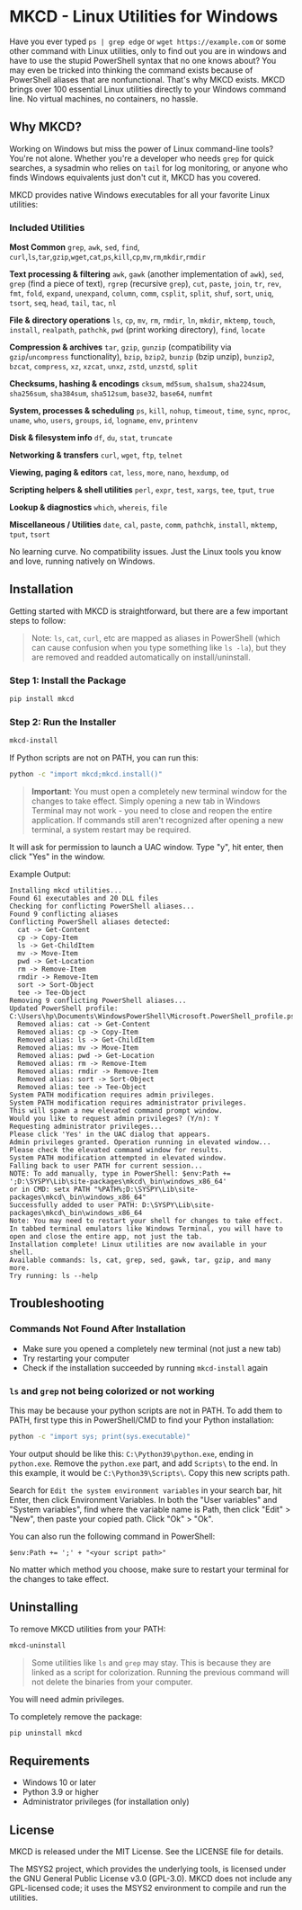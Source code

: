 # MKCD - Linux Utilities for Windows

Have you ever typed `ps | grep edge` or `wget https://example.com` or some other command with Linux utilities, only to find out you are in windows and have to use the stupid PowerShell syntax that no one knows about? You may even be tricked into thinking the command exists because of PowerShell aliases that are nonfunctional. That's why MKCD exists. MKCD brings over 100 essential Linux utilities directly to your Windows command line. No virtual machines, no containers, no hassle.

## Why MKCD?

Working on Windows but miss the power of Linux command-line tools? You're not alone. Whether you're a developer who needs `grep` for quick searches, a sysadmin who relies on `tail` for log monitoring, or anyone who finds Windows equivalents just don't cut it, MKCD has you covered.

MKCD provides native Windows executables for all your favorite Linux utilities:

### Included Utilities

**Most Common** `grep`, `awk`, `sed`, `find`, `curl`,`ls`,`tar`,`gzip`,`wget`,`cat`,`ps`,`kill`,`cp`,`mv`,`rm`,`mkdir`,`rmdir`

**Text processing & filtering** `awk`, `gawk` (another implementation of `awk`), `sed`, `grep` (find a piece of text), `rgrep` (recursive `grep`), `cut`, `paste`, `join`, `tr`, `rev`, `fmt`, `fold`, `expand`, `unexpand`, `column`, `comm`, `csplit`, `split`, `shuf`, `sort`, `uniq`, `tsort`, `seq`, `head`, `tail`, `tac`, `nl`

**File & directory operations** `ls`, `cp`, `mv`, `rm`, `rmdir`, `ln`, `mkdir`, `mktemp`, `touch`, `install`, `realpath`, `pathchk`, `pwd` (print working directory), `find`, `locate`

**Compression & archives** `tar`, `gzip`, `gunzip` (compatibility via `gzip`/`uncompress` functionality), `bzip`, `bzip2`, `bunzip` (bzip unzip), `bunzip2`, `bzcat`,  `compress`, `xz`, `xzcat`, `unxz`, `zstd`, `unzstd`, `split`

**Checksums, hashing & encodings** `cksum`, `md5sum`, `sha1sum`, `sha224sum`, `sha256sum`, `sha384sum`, `sha512sum`, `base32`, `base64`, `numfmt`

**System, processes & scheduling** `ps`, `kill`, `nohup`, `timeout`, `time`, `sync`, `nproc`, `uname`, `who`, `users`, `groups`, `id`, `logname`, `env`, `printenv`

**Disk & filesystem info** `df`, `du`, `stat`, `truncate`

**Networking & transfers** `curl`, `wget`, `ftp`, `telnet`

**Viewing, paging & editors** `cat`, `less`, `more`, `nano`, `hexdump`, `od`

**Scripting helpers & shell utilities** `perl`, `expr`, `test`, `xargs`, `tee`, `tput`, `true`

**Lookup & diagnostics** `which`, `whereis`, `file`

**Miscellaneous / Utilities** `date`, `cal`, `paste`, `comm`, `pathchk`, `install`, `mktemp`, `tput`, `tsort`


No learning curve. No compatibility issues. Just the Linux tools you know and love, running natively on Windows.

## Installation

Getting started with MKCD is straightforward, but there are a few important steps to follow:
> Note: `ls`, `cat`, `curl`, etc are mapped as aliases in PowerShell (which can cause confusion when you type something like `ls -la`), but they are removed and readded automatically on install/uninstall.

### Step 1: Install the Package

```bash
pip install mkcd
```

### Step 2: Run the Installer

```bash
mkcd-install
```

If Python scripts are not on PATH, you can run this:

```bash
python -c "import mkcd;mkcd.install()"
```

> **Important**: You must open a completely new terminal window for the changes to take effect. Simply opening a new tab in Windows Terminal may not work - you need to close and reopen the entire application.
> If commands still aren't recognized after opening a new terminal, a system restart may be required.

It will ask for permission to launch a UAC window. Type "y", hit enter, then click "Yes" in the window.

Example Output:

```plaintext
Installing mkcd utilities...
Found 61 executables and 20 DLL files
Checking for conflicting PowerShell aliases...
Found 9 conflicting aliases
Conflicting PowerShell aliases detected:
  cat -> Get-Content
  cp -> Copy-Item
  ls -> Get-ChildItem
  mv -> Move-Item
  pwd -> Get-Location
  rm -> Remove-Item
  rmdir -> Remove-Item
  sort -> Sort-Object
  tee -> Tee-Object
Removing 9 conflicting PowerShell aliases...
Updated PowerShell profile: C:\Users\hp\Documents\WindowsPowerShell\Microsoft.PowerShell_profile.ps1
  Removed alias: cat -> Get-Content
  Removed alias: cp -> Copy-Item
  Removed alias: ls -> Get-ChildItem
  Removed alias: mv -> Move-Item
  Removed alias: pwd -> Get-Location
  Removed alias: rm -> Remove-Item
  Removed alias: rmdir -> Remove-Item
  Removed alias: sort -> Sort-Object
  Removed alias: tee -> Tee-Object
System PATH modification requires admin privileges.
System PATH modification requires administrator privileges.
This will spawn a new elevated command prompt window.
Would you like to request admin privileges? (Y/n): Y
Requesting administrator privileges...
Please click 'Yes' in the UAC dialog that appears.
Admin privileges granted. Operation running in elevated window...
Please check the elevated command window for results.
System PATH modification attempted in elevated window.
Falling back to user PATH for current session...
NOTE: To add manually, type in PowerShell: $env:Path += ';D:\SYSPY\Lib\site-packages\mkcd\_bin\windows_x86_64'
or in CMD: setx PATH "%PATH%;D:\SYSPY\Lib\site-packages\mkcd\_bin\windows_x86_64"
Successfully added to user PATH: D:\SYSPY\Lib\site-packages\mkcd\_bin\windows_x86_64
Note: You may need to restart your shell for changes to take effect. In tabbed terminal emulators like Windows Terminal, you will have to open and close the entire app, not just the tab.
Installation complete! Linux utilities are now available in your shell.
Available commands: ls, cat, grep, sed, gawk, tar, gzip, and many more.
Try running: ls --help
```

## Troubleshooting

### Commands Not Found After Installation

- Make sure you opened a completely new terminal (not just a new tab)
- Try restarting your computer
- Check if the installation succeeded by running `mkcd-install` again

### `ls` and `grep` not being colorized or not working

This may be because your python scripts are not in PATH. To add them to PATH, first type this in PowerShell/CMD to find your Python installation:

```bash
python -c "import sys; print(sys.executable)"
```

Your output should be like this: `C:\Python39\python.exe`, ending in `python.exe`. Remove the `python.exe` part, and add `Scripts\` to the end. In this example, it would be `C:\Python39\Scripts\`. Copy this new scripts path.

Search for `Edit the system environment variables` in your search bar, hit Enter, then click Environment Variables. In both the "User variables" and "System variables",  find where the variable name is Path, then click "Edit" > "New", then paste your copied path. Click "Ok" > "Ok".

You can also run the following command in PowerShell:

```pwsh
$env:Path += ';' + "<your script path>"
```

No matter which method you choose, make sure to restart your terminal for the changes to take effect.

## Uninstalling

To remove MKCD utilities from your PATH:

```bash
mkcd-uninstall
```

> Some utilities like `ls` and `grep` may stay. This is because they are linked as a script for colorization.
> Running the previous command will not delete the binaries from your computer.

You will need admin privileges.

To completely remove the package:

```bash
pip uninstall mkcd
```

## Requirements

- Windows 10 or later
- Python 3.9 or higher
- Administrator privileges (for installation only)

## License

MKCD is released under the MIT License. See the LICENSE file for details.

The MSYS2 project, which provides the underlying tools, is licensed under the GNU General Public License v3.0 (GPL-3.0). MKCD does not include any GPL-licensed code; it uses the MSYS2 environment to compile and run the utilities.
